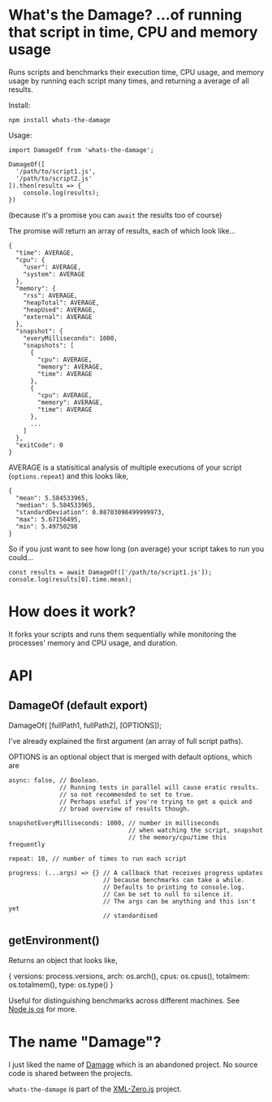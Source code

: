 # What's the Damage? ...of running that script in time, CPU and memory usage

Runs scripts and benchmarks their execution time, CPU usage, and memory usage by running each script many times, and returning a average of all results.

Install:

    npm install whats-the-damage

Usage:
  
    import DamageOf from 'whats-the-damage';
    
    DamageOf([
      '/path/to/script1.js',
      '/path/to/script2.js'
    ]).then(results => {
        console.log(results);
    })

(because it's a promise you can `await` the results too of course)

The promise will return an array of results, each of which look like...

    {
      "time": AVERAGE,
      "cpu": {
        "user": AVERAGE,
        "system": AVERAGE
      },
      "memory": {
        "rss": AVERAGE,
        "heapTotal": AVERAGE,
        "heapUsed": AVERAGE,
        "external": AVERAGE
      },
      "snapshot": {
        "everyMilliseconds": 1000,
        "snapshots": [
          {
            "cpu": AVERAGE,
            "memory": AVERAGE,
            "time": AVERAGE
          },
          {
            "cpu": AVERAGE,
            "memory": AVERAGE,
            "time": AVERAGE
          },
          ...
        ]
      },
      "exitCode": 0
    }
    
AVERAGE is a statisitical analysis of multiple executions of your script (`options.repeat`) and this looks like,

    {
      "mean": 5.584533965,
      "median": 5.584533965,
      "standardDeviation": 0.08703098499999973,
      "max": 5.67156495,
      "min": 5.49750298
    }

So if you just want to see how long (on average) your script takes to run you could...

    const results = await DamageOf(['/path/to/script1.js']);
    console.log(results[0].time.mean);

# How does it work?

It forks your scripts and runs them sequentially while monitoring the processes' memory and CPU usage, and duration.

# API

## DamageOf (default export)

  DamageOf( [fullPath1, fullPath2], [OPTIONS]);

I've already explained the first argument (an array of full script paths).

OPTIONS is an optional object that is merged with default options, which are

    async: false, // Boolean.
                  // Running tests in parallel will cause eratic results.
                  // so not recommended to set to true.
                  // Perhaps useful if you're trying to get a quick and
                  // broad overview of results though.

    snapshotEveryMilliseconds: 1000, // number in milliseconds
                                     // when watching the script, snapshot
                                     // the memory/cpu/time this frequently

    repeat: 10, // number of times to run each script

    progress: (...args) => {} // A callback that receives progress updates
                              // because benchmarks can take a while.
                              // Defaults to printing to console.log.
                              // Can be set to null to silence it.
                              // The args can be anything and this isn't yet
                              // standardised

## getEnvironment()

Returns an object that looks like,

  {
    versions: process.versions,
    arch: os.arch(),
    cpus: os.cpus(),
    totalmem: os.totalmem(),
    type: os.type()
  }

Useful for distinguishing benchmarks across different machines. See [Node.js os](https://nodejs.org/api/os.html) for more.

# The name "Damage"?

I just liked the name of [Damage](https://www.npmjs.com/package/damage) which is an abandoned project. No source code is shared between the projects.


`whats-the-damage` is part of the [XML-Zero.js](https://github.com/holloway/xml-zero.js) project.
